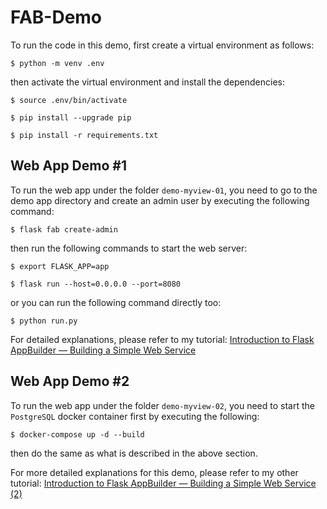 # FAB-Demo

To run the code in this demo, first create a virtual environment as follows:

```$ python -m venv .env```

then activate the virtual environment and install the dependencies:

```
$ source .env/bin/activate

$ pip install --upgrade pip

$ pip install -r requirements.txt
```

## Web App Demo \#1

To run the web app under the folder `demo-myview-01`, you need to go to the demo app directory and create an admin user by executing the following command:

```$ flask fab create-admin```

then run the following commands to start the web server:

```
$ export FLASK_APP=app

$ flask run --host=0.0.0.0 --port=8080
```

or you can run the following command directly too:

```$ python run.py```


For detailed explanations, please refer to my tutorial: <a href="https://chuan-zhang.medium.com/introduction-to-flask-appbuilder-building-a-simple-web-service-16ad26876ef6">Introduction to Flask AppBuilder — Building a Simple Web Service</a>

## Web App Demo \#2

To run the web app under the folder `demo-myview-02`, you need to start the `PostgreSQL` docker container first by executing the following:

```$ docker-compose up -d --build```

then do the same as what is described in the above section.

For more detailed explanations for this demo, please refer to my other tutorial: <a href="https://chuan-zhang.medium.com/introduction-to-flask-appbuilder-building-a-simple-web-service-2-786e09c59a03">Introduction to Flask AppBuilder — Building a Simple Web Service (2)</a>

